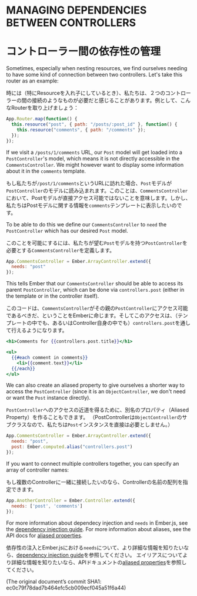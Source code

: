 # MANAGING DEPENDENCIES BETWEEN CONTROLLERS
# コントローラー間の依存性の管理

Sometimes, especially when nesting resources, we find ourselves needing
to have some kind of connection between two controllers. Let's take this
router as an example:

時には（特にResourceを入れ子にしているとき）、私たちは、２つのコントローラーの間の接続のようなものが必要だと感じることがあります。例として、こんなRouterを取り上げましょう：

```javascript
App.Router.map(function() {
  this.resource("post", { path: "/posts/:post_id" }, function() {
    this.resource("comments", { path: "/comments" });
  });
});
```

If we visit a `/posts/1/comments` URL, our `Post` model will get
loaded into a `PostController`'s model, which means it is not directly
accessible in the `CommentsController`. We might however want to display
some information about it in the `comments` template.

もし私たちが`/post/1/comments`というURLに訪れた場合、`Post`モデルが`PostController`のモデルに読み込まれます。このことは、`CommentsController`において、Postモデルが直接アクセス可能ではないことを意味します。しかし、私たちはPostモデルに関する情報を`comments`テンプレートに表示したいのです。

To be able to do this we define our `CommentsController` to `need` the `PostController`
which has our desired `Post` model.

このことを可能にするには、私たちが望む`Post`モデルを持つ`PostController`を必要とする`CommentsController`を定義します。

```javascript
App.CommentsController = Ember.ArrayController.extend({
  needs: "post"
});
```

This tells Ember that our `CommentsController` should be able to access
its parent `PostController`, which can be done via `controllers.post`
(either in the template or in the controller itself).

このコードは、`CommentsController`がその親の`PostController`にアクセス可能であるべきだ、ということをEmberに命じます。そしてこのアクセスは、（テンプレートの中でも、あるいはController自身の中でも）`controllers.post`を通して行えるようになります。

```handlebars
<h1>Comments for {{controllers.post.title}}</h1>

<ul>
  {{#each comment in comments}}
    <li>{{comment.text}}</li>
  {{/each}}
</ul>
```

We can also create an aliased property to give ourselves a shorter way to access
the `PostController` (since it is an `ObjectController`, we don't need
or want the `Post` instance directly).

`PostController`へのアクセスの近道を得るために、別名のプロパティ（Aliased Property）を作ることもできます。
（PostControllerは`ObjectController`のサブクラスなので、私たちは`Post`インスタンスを直接は必要としません。）

```javascript
App.CommentsController = Ember.ArrayController.extend({
  needs: "post",
  post: Ember.computed.alias("controllers.post")
});
```

If you want to connect multiple controllers together, you can specify an
array of controller names:

もし複数のControllerに一緒に接続したいのなら、Controllerの名前の配列を指定できます。

```javascript
App.AnotherController = Ember.Controller.extend({
  needs: ['post', 'comments']
});
```

For more information about dependecy injection and `needs` in Ember.js,
see the [dependency injection guide](http://emberjs.com/guides/understanding-ember/dependency-injection-and-service-lookup).
For more information about aliases, see the API docs for
[aliased properties](http://emberjs.com/api/#method_computed_alias).

依存性の注入とEmber.jsにおける`needs`について、より詳細な情報を知りたいなら、[dependency injection guide](http://emberjs.com/guides/understanding-ember/dependency-injection-and-service-lookup)を参照してください。
エイリアスについてより詳細な情報を知りたいなら、APIドキュメントの[aliased properties](http://emberjs.com/api/#method_computed_alias)を参照してください。

(The original document’s commit SHA1: ec0c79f78dad7b464efc5cb009ecf045a51f6a44)